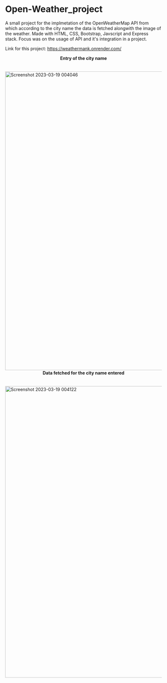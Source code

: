 # Open-Weather_project

A small project for the implmetation of the OpenWeatherMap API from which according to the city name the data is fetched alongwith the image of the weather.
Made with HTML, CSS, Bootstrap, Javscript and Express stack.
Focus was on the usage of API and it's integration in a project.

Link for this project: https://weathermank.onrender.com/

<center><b>Entry of the city name</b></center>
<br></br>
<img width="958" alt="Screenshot 2023-03-19 004046" src="https://user-images.githubusercontent.com/96490105/226131391-e90f92d7-6213-4990-8731-1faef7a62a6e.png">

<center><b>Data fetched for the city name entered</b></center>
<br></br>
<img width="935" alt="Screenshot 2023-03-19 004122" src="https://user-images.githubusercontent.com/96490105/226131392-bab8b2bf-29bc-4fb3-a5b4-9fac7ee080b5.png">

